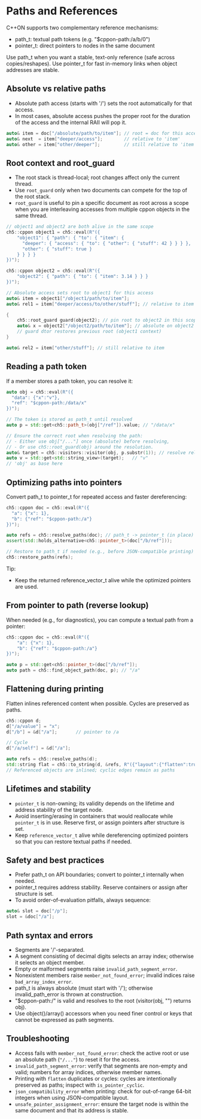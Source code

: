 # Paths and References

C++ON supports two complementary reference mechanisms:
- path_t: textual path tokens (e.g. "$cppon-path:/a/b/0")
- pointer_t: direct pointers to nodes in the same document

Use path_t when you want a stable, text-only reference (safe across copies/reshapes).
Use pointer_t for fast in-memory links when object addresses are stable.

## Absolute vs relative paths

- Absolute path access (starts with '/') sets the root automatically for that access.
- In most cases, absolute access pushes the proper root for the duration of the access and the internal RAII will pop it.

```cpp
auto& item = doc["/absolute/path/to/item"]; // root = doc for this access
auto& next  = item["deeper/access"];        // relative to 'item'
auto& other = item["other/deeper"];         // still relative to 'item'
```

## Root context and root_guard

- The root stack is thread-local; root changes affect only the current thread.
- Use `root_guard` only when two documents can compete for the top of the root stack.
- `root_guard` is useful to pin a specific document as root across a scope when you are interleaving accesses from multiple cppon objects in the same thread.

```cpp
// object1 and object2 are both alive in the same scope
ch5::cppon object1 = ch5::eval(R"({
    "object1": { "path": { "to": { "item": {
      "deeper": { "access": { "to": { "other": { "stuff": 42 } } } },
      "other": { "stuff": true }
    } } } }
})");

ch5::cppon object2 = ch5::eval(R"({
    "object2": { "path": { "to": { "item": 3.14 } } }
})");

// Absolute access sets root to object1 for this access
auto& item = object1["/object1/path/to/item"];
auto& rel1 = item["deeper/access/to/other/stuff"]; // relative to item

{
    ch5::root_guard guard(object2); // pin root to object2 in this scope    
    auto& x = object2["/object2/path/to/item"]; // absolute on object2
    // guard dtor restores previous root (object1 context)
}

auto& rel2 = item["other/stuff"]; // still relative to item
```

## Reading a path token

If a member stores a path token, you can resolve it:

```cpp
auto obj = ch5::eval(R"({
  "data": {"x":"v"},
  "ref": "$cppon-path:/data/x"
})");

// The token is stored as path_t until resolved
auto p = std::get<ch5::path_t>(obj["/ref"]).value; // "/data/x"

// Ensure the correct root when resolving the path:
// - Either use obj["/..."] once (absolute) before resolving,
// - Or use ch5::root_guard(obj) around the resolution.
auto& target = ch5::visitors::visitor(obj, p.substr(1)); // resolve relative to obj
auto v = std::get<std::string_view>(target);   // "v"
// 'obj' as base here
```

## Optimizing paths into pointers

Convert path_t to pointer_t for repeated access and faster dereferencing:

```cpp
ch5::cppon doc = ch5::eval(R"({
  "a": {"x": 1},
  "b": {"ref": "$cppon-path:/a"}
})");

auto refs = ch5::resolve_paths(doc); // path_t -> pointer_t (in place)
assert(std::holds_alternative<ch5::pointer_t>(doc["/b/ref"]));

// Restore to path_t if needed (e.g., before JSON-compatible printing)
ch5::restore_paths(refs);
```

Tip:
- Keep the returned reference_vector_t alive while the optimized pointers are used.

## From pointer to path (reverse lookup)

When needed (e.g., for diagnostics), you can compute a textual path from a pointer:

```cpp
ch5::cppon doc = ch5::eval(R"({
    "a": {"x": 1},
    "b": {"ref": "$cppon-path:/a"}
})");

auto p = std::get<ch5::pointer_t>(doc["/b/ref"]);
auto path = ch5::find_object_path(doc, p); // "/a"
```

## Flattening during printing

Flatten inlines referenced content when possible. Cycles are preserved as paths.

```cpp
ch5::cppon d;
d["/a/value"] = "x";
d["/b"] = &d["/a"];       // pointer to /a

// Cycle
d["/a/self"] = &d["/a"];

auto refs = ch5::resolve_paths(d);
std::string flat = ch5::to_string(d, &refs, R"({"layout":{"flatten":true}})");
// Referenced objects are inlined; cyclic edges remain as paths
```

## Lifetimes and stability

- `pointer_t` is non-owning; its validity depends on the lifetime and address stability of the target node.
- Avoid inserting/erasing in containers that would reallocate while `pointer_t` is in use. Reserve first, or assign pointers after structure is set.
- Keep `reference_vector_t` alive while dereferencing optimized pointers so that you can restore textual paths if needed.

## Safety and best practices

- Prefer path_t on API boundaries; convert to pointer_t internally when needed.
- pointer_t requires address stability. Reserve containers or assign after structure is set.
- To avoid order-of-evaluation pitfalls, always sequence:

```cpp
auto& slot = doc["/p"]; 
slot = &doc["/a"];
```

## Path syntax and errors

- Segments are '/'-separated.
- A segment consisting of decimal digits selects an array index; otherwise it selects an object member.
- Empty or malformed segments raise `invalid_path_segment_error`.
- Nonexistent members raise `member_not_found_error`; invalid indices raise `bad_array_index_error`.
- path_t is always absolute (must start with '/'); otherwise invalid_path_error is thrown at construction.
- "$cppon-path:/" is valid and resolves to the root (visitor(obj, "") returns obj).
- Use object()/array() accessors when you need finer control or keys that cannot be expressed as path segments.

## Troubleshooting

- Access fails with `member_not_found_error`: check the active root or use an absolute path (`"/..."`) to reset it for the access.
- `invalid_path_segment_error`: verify that segments are non-empty and valid; numbers for array indices, otherwise member names.
- Printing with `flatten` duplicates or cycles: cycles are intentionally preserved as paths; inspect with `is_pointer_cyclic`.
- `json_compatibility_error` when printing: check for out-of-range 64-bit integers when using JSON-compatible layout.
- `unsafe_pointer_assignment_error`: ensure the target node is within the same document and that its address is stable.
